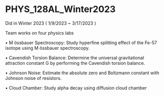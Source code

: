 # PHYS_128AL_Winter2023
Did in Winter 2023 ( 1/9/2023 ~ 3/17/2023 )

Team works on four physics labs

• M ̈ossbauer Spectroscopy: Study hyperfine splitting effect of the Fe-57 isotope using M ̈ossbauer spectroscopy.

• Cavendish Torsion Balance: Determine the universal gravitational attraction constant G by performing the Cavendish torsion balance.

• Johnson Noise: Estimate the absolute zero and Boltzmann constant with Johnson noise of resistors.

• Cloud Chamber: Study alpha decay using diffusion cloud chamber
